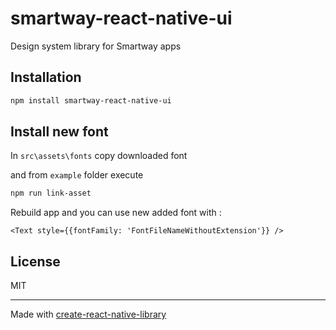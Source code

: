 # smartway-react-native-ui

Design system library for Smartway apps

## Installation

```sh
npm install smartway-react-native-ui
```

## Install new font

In `src\assets\fonts` copy downloaded font

and from `example` folder execute

```sh
npm run link-asset
```

Rebuild app and you can use new added font with :

```
<Text style={{fontFamily: 'FontFileNameWithoutExtension'}} />
```

## License

MIT

---

Made with [create-react-native-library](https://github.com/callstack/react-native-builder-bob)
